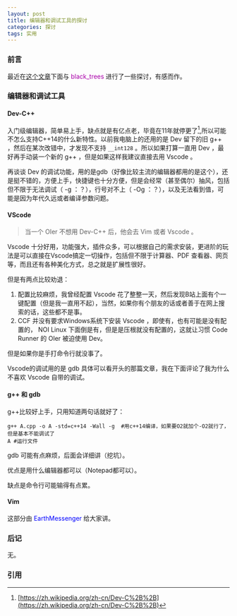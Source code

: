 ```yaml
---
layout: post
title: 编辑器和调试工具的探讨
categories: 探讨
tags: 实用
---
```

### 前言

最近在[这个文章](https://hylwxqwq.github.io/blog/2023-02-03/)下面与 <span style="color:#AA00AA"  >black_trees</span> 进行了一些探讨，有感而作。

### 编辑器和调试工具

#### Dev-C++

入门级编辑器，简单易上手，缺点就是有亿点老，毕竟在11年就停更了[^1],所以可能不怎么支持C++14的什么新特性。以前我电脑上的还用的是 Dev 留下的旧 g++ ，然后在某次改错中，才发现不支持 `__int128`  。所以如果打算一直用 Dev ，最好再手动装一个新的 g++ ，但是如果这样我建议直接去用 Vscode 。

再谈谈 Dev 的调试功能，用的是gdb（好像比较主流的编辑器都用的是这个），还是挺不错的，方便上手，快捷键也十分方便，但是会经常（甚至偶尔）抽风，包括但不限于无法调试（ -g  ：？），行号对不上（ -Og  ：？），以及无法看到值，可能是因为年代久远或者编译参数问题。

#### VScode

> 当一个 OIer 不想用 Dev-C++ 后，他会去 Vim 或者 Vscode 。

Vscode 十分好用，功能强大，插件众多，可以根据自己的需求安装，更进阶的玩法是可以直接在Vscode搞定一切操作，包括但不限于计算器、PDF 查看器、网页等，而且还有各种美化方式，总之就是扩展性很好。

但是有两点比较劝退：

1. 配置比较麻烦，我曾经配置 Vscode 花了整整一天，然后发现B站上面有个一键配置（但是我一直用不起），当然，如果你有个朋友的话或者善于在网上搜索的话，这些都不是事。
2. CCF 并没有要求Windows系统下安装 Vscode ，即使有，也有可能是没有配置的， NOI Linux 下面倒是有，但是是压根就没有配置的，这就让习惯 Code  Runner 的 OIer 被迫使用 Dev。

但是如果你是手打命令行就没事了。

Vscode的调试用的是 gdb 具体可以看开头的那篇文章，我在下面评论了我为什么不喜欢 Vscode 自带的调试。

#### g++ 和 gdb

g++比较好上手，只用知道两句话就好了：

```batch
g++ A.cpp -o A -std=c++14 -Wall -g  #用c++14编译，如果要O2就加个-O2就行了，但是基本不能调试了
A #运行文件
```

gdb 可能有点麻烦，后面会详细讲（挖坑）。

优点是用什么编辑器都可以（Notepad都可以）。

缺点是命令行可能输得有点累。

#### Vim

这部分由 <span style="color:#00f"  >EarthMessenger</span> 给大家讲。

### 后记

无。

### 引用

[^1]: [https://zh.wikipedia.org/zh-cn/Dev-C%2B%2B](https://zh.wikipedia.org/zh-cn/Dev-C%2B%2B)
